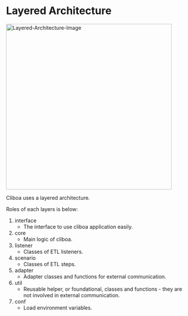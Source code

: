# Layered Architecture

<img width="452" alt="Layered-Architecture-Image" src="https://github.com/BrainPad/cliboa/refs/heads/master/img/layer.png">

Cliboa uses a layered architecture.

Roles of each layers is below:

1. interface
    * The interface to use cliboa application easily.
2. core
    * Main logic of cliboa.
3. listener
    * Classes of ETL listeners.
4. scenario
    * Classes of ETL steps.
5. adapter
    * Adapter classes and functions for external communication.
6. util
    * Reusable helper, or foundational, classes and functions - they are not involved in external communication.
7. conf
    * Load environment variables.
